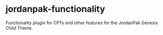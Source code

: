 # jordanpak-functionality
Functionality plugin for CPTs and other features for the JordanPak Genesis Child Theme.

